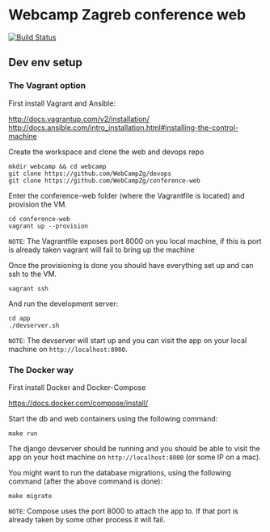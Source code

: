 # Webcamp Zagreb conference web

[![Build Status](https://circleci.com/gh/WebCampZg/conference-web.svg?style=svg)](https://circleci.com/gh/WebCampZg/conference-web)


## Dev env setup

### The Vagrant option

First install Vagrant and Ansible:

http://docs.vagrantup.com/v2/installation/
http://docs.ansible.com/intro_installation.html#installing-the-control-machine

Create the workspace and clone the web and devops repo

    mkdir webcamp && cd webcamp
    git clone https://github.com/WebCampZg/devops
    git clone https://github.com/WebCampZg/conference-web

Enter the conference-web folder (where the Vagrantfile is located)
and provision the VM.

    cd conference-web
    vagrant up --provision

`NOTE`: The Vagrantfile exposes port 8000 on you local machine,
if this is port is already taken vagrant will fail to bring up the machine


Once the provisioning is done you should have everything set up and can
ssh to the VM.

    vagrant ssh

And run the development server:

    cd app
    ./devserver.sh

`NOTE`: The devserver will start up and you can visit the app on your local machine
on `http://localhost:8000`.

### The Docker way

First install Docker and Docker-Compose

https://docs.docker.com/compose/install/

Start the db and web containers using the following command:

    make run

The django devserver should be running and you should be able to visit the app
on your host machine on `http://localhost:8000` (or some IP on a mac).

You might want to run the database migrations, using the following command (after the above command is done):

    make migrate

`NOTE`: Compose uses the port 8000 to attach the app to. If that port is already taken
by some other process it will fail.

